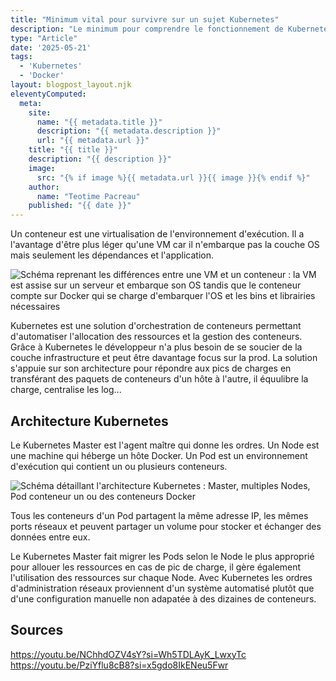 ```yaml
---
title: "Minimum vital pour survivre sur un sujet Kubernetes"
description: "Le minimum pour comprendre le fonctionnement de Kubernetes"
type: "Article"
date: '2025-05-21'
tags: 
  - 'Kubernetes'
  - 'Docker'
layout: blogpost_layout.njk
eleventyComputed:
  meta:
    site:
      name: "{{ metadata.title }}"
      description: "{{ metadata.description }}"
      url: "{{ metadata.url }}"
    title: "{{ title }}"
    description: "{{ description }}"
    image:
      src: "{% if image %}{{ metadata.url }}{{ image }}{% endif %}"
    author:
      name: "Teotime Pacreau"
    published: "{{ date }}"
---
```


Un conteneur est une virtualisation de l'environnement d'exécution. Il a l'avantage d'être plus léger qu'une VM car il n'embarque pas la couche OS mais seulement les dépendances et l'application.

![Schéma reprenant les différences entre une VM et un conteneur : la VM est assise sur un serveur et embarque son OS tandis que le conteneur compte sur Docker qui se charge d'embarquer l'OS et les bins et librairies nécessaires](/img/fonctionnement-vm-vs-conteneur.png "Schéma comparant le fonctionnement d'une VM comparé à un conteneur")

Kubernetes est une solution d'orchestration de conteneurs permettant d'automatiser l'allocation des ressources et la gestion des conteneurs. Grâce à Kubernetes le développeur n'a plus besoin de se soucier de la couche infrastructure et peut être davantage focus sur la prod. La solution s'appuie sur son architecture pour répondre aux pics de charges en transférant des paquets de conteneurs d'un hôte à l'autre, il équulibre la charge, centralise les log...

## Architecture Kubernetes

Le Kubernetes Master est l'agent maître qui donne les ordres. Un Node est une machine qui héberge un hôte Docker. Un Pod est un environnement d'exécution qui contient un ou plusieurs conteneurs.

![Schéma détaillant l'architecture Kubernetes : Master, multiples Nodes, Pod conteneur un ou des conteneurs Docker](/img/architecture-kubernetes.png "Schéma minimal d'architecture Docker")

Tous les conteneurs d'un Pod partagent la même adresse IP, les mêmes ports réseaux et peuvent partager un volume pour stocker et échanger des données entre eux.

Le Kubernetes Master fait migrer les Pods selon le Node le plus approprié pour allouer les ressources en cas de pic de charge, il gère également l'utilisation des ressources sur chaque Node. Avec Kubernetes les ordres d'administration réseaux proviennent d'un système automatisé plutôt que d'une configuration manuelle non adapatée à des dizaines de conteneurs.

## Sources

<https://youtu.be/NChhdOZV4sY?si=Wh5TDLAyK_LwxyTc>
<https://youtu.be/PziYflu8cB8?si=x5gdo8IkENeu5Fwr>